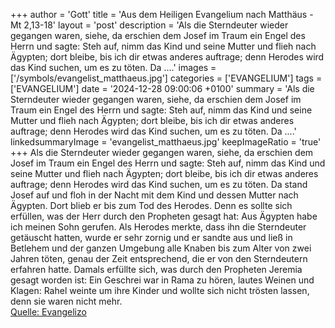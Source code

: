 +++
author = 'Gott'
title = 'Aus dem Heiligen Evangelium nach Matthäus - Mt 2,13-18'
layout = 'post'
description = 'Als die Sterndeuter wieder gegangen waren, siehe, da erschien dem Josef im Traum ein Engel des Herrn und sagte: Steh auf, nimm das Kind und seine Mutter und flieh nach Ägypten; dort bleibe, bis ich dir etwas anderes auftrage; denn Herodes wird das Kind suchen, um es zu töten. Da ....'
images = ['/symbols/evangelist_matthaeus.jpg']
categories = ['EVANGELIUM']
tags = ['EVANGELIUM']
date = '2024-12-28 09:00:06 +0100'
summary = 'Als die Sterndeuter wieder gegangen waren, siehe, da erschien dem Josef im Traum ein Engel des Herrn und sagte: Steh auf, nimm das Kind und seine Mutter und flieh nach Ägypten; dort bleibe, bis ich dir etwas anderes auftrage; denn Herodes wird das Kind suchen, um es zu töten. Da ....'
linkedsummaryImage = 'evangelist_matthaeus.jpg'
keepImageRatio = 'true'
+++
Als die Sterndeuter wieder gegangen waren, siehe, da erschien dem Josef im Traum ein Engel des Herrn und sagte: Steh auf, nimm das Kind und seine Mutter und flieh nach Ägypten; dort bleibe, bis ich dir etwas anderes auftrage; denn Herodes wird das Kind suchen, um es zu töten.
Da stand Josef auf und floh in der Nacht mit dem Kind und dessen Mutter nach Ägypten.<!--more-->
Dort blieb er bis zum Tod des Herodes. Denn es sollte sich erfüllen, was der Herr durch den Propheten gesagt hat: Aus Ägypten habe ich meinen Sohn gerufen.
Als Herodes merkte, dass ihn die Sterndeuter getäuscht hatten, wurde er sehr zornig und er sandte aus und ließ in Betlehem und der ganzen Umgebung alle Knaben bis zum Alter von zwei Jahren töten, genau der Zeit entsprechend, die er von den Sterndeutern erfahren hatte.
Damals erfüllte sich, was durch den Propheten Jeremia gesagt worden ist:
Ein Geschrei war in Rama zu hören, lautes Weinen und Klagen: Rahel weinte um ihre Kinder und wollte sich nicht trösten lassen, denn sie waren nicht mehr.<br> [Quelle: Evangelizo](https://evangeliumtagfuertag.org/DE/gospel)